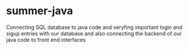 # summer-java
Connecting SQL database to java code and veryfing important login and sigup entries with our database and also connecting the backend of our java code to front end interfaces
